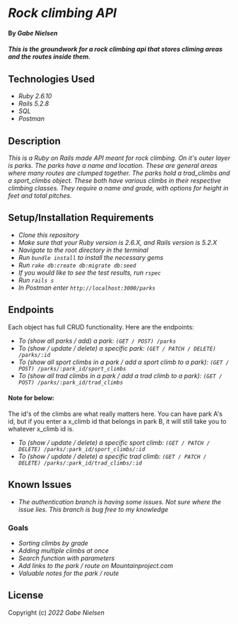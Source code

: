 # _Rock climbing API_

#### By _**Gabe Nielsen**_

#### _This is the groundwork for a rock climbing api that stores climing areas and the routes inside them._

## Technologies Used

- _Ruby 2.6.10_
- _Rails 5.2.8_
- _SQL_
- _Postman_

## Description

_This is a Ruby on Rails made API meant for rock climbing. On it's outer layer is parks. The parks have a name and location. These are general areas where many routes are clumped together. The parks hold a trad_climbs and a sport_climbs object. These both have various climbs in their respective climbing classes. They require a name and grade, with options for height in feet and total pitches._

## Setup/Installation Requirements

- _Clone this repository_
- _Make sure that your Ruby version is 2.6.X, and Rails version is 5.2.X_
- _Navigate to the root directory in the terminal_
- _Run `bundle install` to install the necessary gems_
- _Run `rake db:create db:migrate db:seed`_
- _If you would like to see the test results, run `rspec`_
- _Run `rails s`_
- _In Postman enter `http://localhost:3000/parks`_

## Endpoints

Each object has full CRUD functionality. Here are the endpoints:

- _To (show all parks / add) a park: `(GET / POST) /parks`_
- _To (show / update / delete) a specific park: `(GET / PATCH / DELETE) /parks/:id`_
- _To (show all sport climbs in a park / add a sport climb to a park): `(GET / POST) /parks/:park_id/sport_climbs`_
- _To (show all trad climbs in a park / add a trad climb to a park): `(GET / POST) /parks/:park_id/trad_climbs`_

#### Note for below:

The id's of the climbs are what really matters here. You can have park A's id, but if you enter a x_climb id that belongs in park B, it will still take you to whatever x_climb id is.

- _To (show / update / delete) a specific sport climb: `(GET / PATCH / DELETE) /parks/:park_id/sport_climbs/:id`_
- _To (show / update / delete) a specific trad climb: `(GET / PATCH / DELETE) /parks/:park_id/trad_climbs/:id`_

## Known Issues

- _The authentication branch is having some issues. Not sure where the issue lies. This branch is bug free to my knowledge_

### Goals

- _Sorting climbs by grade_
- _Adding multiple climbs at once_
- _Search function with parameters_
- _Add links to the park / route on Mountainproject.com_
- _Valuable notes for the park / route_

## License

Copyright (c) _2022_ _Gabe Nielsen_
